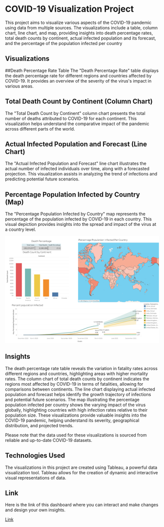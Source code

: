 # COVID-19 Visualization Project
This project aims to visualize various aspects of the COVID-19 pandemic using data from multiple sources. The visualizations include a table, column chart, line chart, and map, providing insights into death percentage rates, total death counts by continent, actual infected population and its forecast, and the percentage of the population infected per country
## Visualizations
##Death Percentage Rate Table
The "Death Percentage Rate" table displays the death percentage rate for different regions and countries affected by COVID-19. It provides an overview of the severity of the virus's impact in various areas.

## Total Death Count by Continent (Column Chart)
The "Total Death Count by Continent" column chart presents the total number of deaths attributed to COVID-19 for each continent. This visualization helps understand the comparative impact of the pandemic across different parts of the world.

## Actual Infected Population and Forecast (Line Chart)
The "Actual Infected Population and Forecast" line chart illustrates the actual number of infected individuals over time, along with a forecasted projection. This visualization assists in analyzing the trend of infections and predicting potential future scenarios.

## Percentage Population Infected by Country (Map)
The "Percentage Population Infected by Country" map represents the percentage of the population infected by COVID-19 in each country. This visual depiction provides insights into the spread and impact of the virus at a country level.

![Dashboard](Dashboard.png)

## Insights
The death percentage rate table reveals the variation in fatality rates across different regions and countries, highlighting areas with higher mortality rates.
The column chart of total death counts by continent indicates the regions most affected by COVID-19 in terms of fatalities, allowing for comparisons between continents.
The line chart displaying actual infected population and forecast helps identify the growth trajectory of infections and potential future scenarios.
The map illustrating the percentage population infected per country shows the varying impact of the virus globally, highlighting countries with high infection rates relative to their population size.
These visualizations provide valuable insights into the COVID-19 pandemic, helping understand its severity, geographical distribution, and projected trends.

Please note that the data used for these visualizations is sourced from reliable and up-to-date COVID-19 datasets.

## Technologies Used
The visualizations in this project are created using Tableau, a powerful data visualization tool. Tableau allows for the creation of dynamic and interactive visual representations of data.

## Link 
Here is the link of this dashboard where you can interact and make changes and design your own insights.

[Link](https://public.tableau.com/app/profile/ali.yaqteen/viz/CovidDashboard_16854221777160/Dashboard1?publish=yes)

